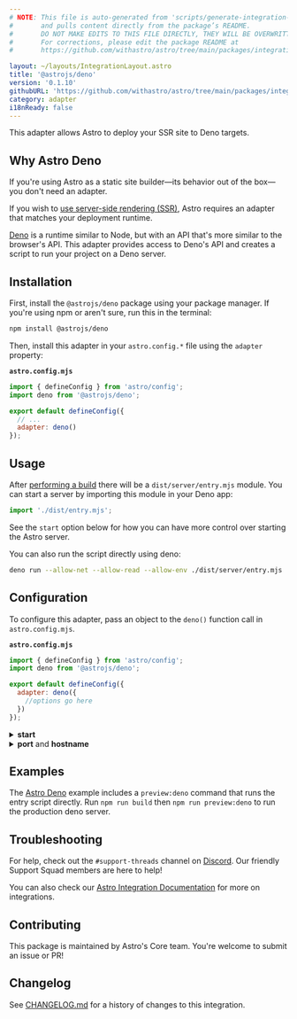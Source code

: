 ```yaml
---
# NOTE: This file is auto-generated from 'scripts/generate-integration-pages.ts'
#       and pulls content directly from the package’s README.
#       DO NOT MAKE EDITS TO THIS FILE DIRECTLY, THEY WILL BE OVERWRITTEN!
#       For corrections, please edit the package README at
#       https://github.com/withastro/astro/tree/main/packages/integrations/deno/

layout: ~/layouts/IntegrationLayout.astro
title: '@astrojs/deno'
version: '0.1.10'
githubURL: 'https://github.com/withastro/astro/tree/main/packages/integrations/deno/'
category: adapter
i18nReady: false
---
```


This adapter allows Astro to deploy your SSR site to Deno targets.

## Why Astro Deno

If you're using Astro as a static site builder—its behavior out of the box—you don't need an adapter.

If you wish to [use server-side rendering (SSR)](/en/guides/server-side-rendering/), Astro requires an adapter that matches your deployment runtime.

[Deno](https://deno.land/) is a runtime similar to Node, but with an API that's more similar to the browser's API. This adapter provides access to Deno's API and creates a script to run your project on a Deno server.

## Installation

First, install the `@astrojs/deno` package using your package manager. If you're using npm or aren't sure, run this in the terminal:

```sh
npm install @astrojs/deno
```

Then, install this adapter in your `astro.config.*` file using the `adapter` property:

**`astro.config.mjs`**

```js
import { defineConfig } from 'astro/config';
import deno from '@astrojs/deno';

export default defineConfig({
  // ...
  adapter: deno()
});
```

## Usage

After [performing a build](/en/guides/deploy/) there will be a `dist/server/entry.mjs` module. You can start a server by importing this module in your Deno app:

```js
import './dist/entry.mjs';
```

See the `start` option below for how you can have more control over starting the Astro server.

You can also run the script directly using deno:

```sh
deno run --allow-net --allow-read --allow-env ./dist/server/entry.mjs
```

## Configuration

To configure this adapter, pass an object to the `deno()` function call in `astro.config.mjs`.

**`astro.config.mjs`**

```js
import { defineConfig } from 'astro/config';
import deno from '@astrojs/deno';

export default defineConfig({
  adapter: deno({
    //options go here
  })
});
```

<details>
  <summary><strong>start</strong></summary>

This adapter automatically starts a server when it is imported. You can turn this off with the `start` option:

```js
import { defineConfig } from 'astro/config';
import deno from '@astrojs/deno';

export default defineConfig({
  adapter: deno({
    start: false
  })
});
```

If you disable this, you need to write your own Deno web server. Import and call `handle` from the generated entry script to render requests:

```ts
import { serve } from "https://deno.land/std@0.132.0/http/server.ts";
import { handle } from './dist/entry.mjs';

serve((req: Request) => {
  // Check the request, maybe do static file handling here.

  return handle(req);
});
```

</details>

<details>
  <summary><strong>port</strong> and <strong>hostname</strong></summary>

You can set the port (default: `8085`) and hostname (default: `0.0.0.0`) for the deno server to use. If `start` is false, this has no effect; your own server must configure the port and hostname.

```js
import { defineConfig } from 'astro/config';
import deno from '@astrojs/deno';

export default defineConfig({
  adapter: deno({
    port: 8081,
    hostname: 'myhost'
  })
});
```

</details>

## Examples

The [Astro Deno](https://github.com/withastro/astro/tree/main/examples/deno) example includes a `preview:deno` command that runs the entry script directly. Run `npm run build` then `npm run preview:deno` to run the production deno server.

## Troubleshooting

For help, check out the `#support-threads` channel on [Discord](https://astro.build/chat). Our friendly Support Squad members are here to help!

You can also check our [Astro Integration Documentation][astro-integration] for more on integrations.

## Contributing

This package is maintained by Astro's Core team. You're welcome to submit an issue or PR!

## Changelog

See [CHANGELOG.md](https://github.com/withastro/astro/tree/main/packages/integrations/deno/CHANGELOG.md) for a history of changes to this integration.

[astro-integration]: /en/guides/integrations-guide/
